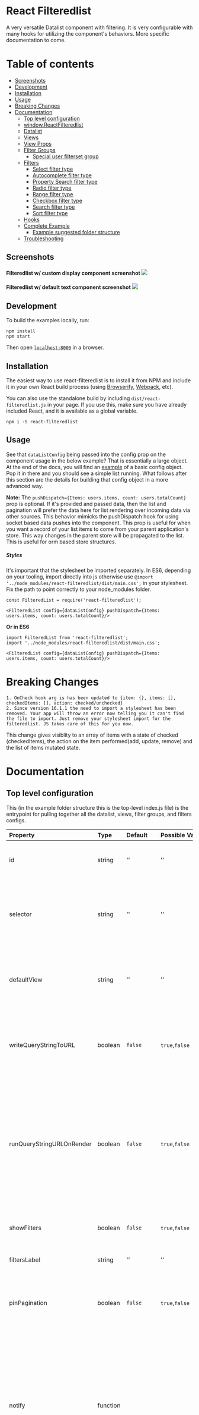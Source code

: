 # React Filteredlist
A very versatile Datalist component with filtering. It is very configurable with many hooks for utilizing the component's behaviors.
More specific documentation to come.


# Table of contents

  * [Screenshots](#screenshots)
  * [Development](#development)
  * [Installation](#installation)
  * [Usage](#usage)
  * [Breaking Changes](#breaking-changes)
  * [Documentation](#documentation)
    * [Top level configuration](#top-level-configuration)
    * [window.ReactFilteredlist](#window.ReactFilteredlist)
    * [Datalist](#datalist)
    * [Views](#views)
    * [View Props](#view-props)
    * [Filter Groups](#filter-groups)
      * [Special user filterset group](#special-user-filterset-group)
    * [Filters](#filters)
      * [Select filter type](#select-filter-type)
      * [Autocomplete filter type](#autocomplete-filter-type)
      * [Property Search filter type](#property-search-filter-type)
      * [Radio filter type](#radio-filter-type)
      * [Range filter type](#range-filter-type)
      * [Checkbox filter type](#checkbox-filter-type)
      * [Search filter type](#search-filter-type)
      * [Sort filter type](#sort-filter-type)
    * [Hooks](#hooks)
    * [Complete Example](#complete-example)
      * [Example suggested folder structure](#example-suggested-folder-structure)
    * [Troubleshooting](#troubleshooting)


## Screenshots
#### Filteredlist w/ custom display component screenshot ![](doc_images/filteredlist_display.png?raw=true)

#### Filteredlist w/ default text component screenshot ![](doc_images/filteredlist_text.png?raw=true)


## Development

To build the examples locally, run:

```
npm install
npm start
```

Then open [`localhost:8000`](http://localhost:8000) in a browser.


## Installation

The easiest way to use react-filteredlist is to install it from NPM and include it in your own React build process (using [Browserify](http://browserify.org), [Webpack](http://webpack.github.io/), etc).

You can also use the standalone build by including `dist/react-filteredlist.js` in your page. If you use this, make sure you have already included React, and it is available as a global variable.

```
npm i -S react-filteredlist
```


## Usage

See that `dataListConfig` being passed into the config prop on the component usage in the below example? That is essentially a large object. At the end of the docs, you will find an [example](#complete-example) of a basic config object. Pop it in there and you should see a simple list running. What follows after this section are the details for building that config object in a more advanced way.

**Note:** The `pushDispatch={Items: users.items, count: users.totalCount}` prop is optional. If it's provided and passed data, then the list and pagination will prefer the data here for list rendering over incoming data via other sources. This behavior mimicks the pushDispatch hook for using socket based data pushes into the component. This prop is useful for when you want a record of your list items to come from your parent application's store. This way changes in the parent store will be propagated to the list. This is useful for orm based store structures.

##### Styles
It's important that the stylesheet be imported separately. In ES6, depending on your tooling, import directly into js otherwise use `@import '../node_modules/react-filteredlist/dist/main.css';` in your stylesheet. Fix the path to point correctly to your node_modules folder.

```
const FilteredList = require('react-filteredlist');

<FilteredList config={dataListConfig} pushDispatch={Items: users.items, count: users.totalCount}/>
```

__Or in ES6__

```
import FilteredList from 'react-filteredlist';
import '../node_modules/react-filteredlist/dist/main.css';

<FilteredList config={dataListConfig} pushDispatch={Items: users.items, count: users.totalCount}/>
```

# Breaking Changes

    1. OnCheck hook arg is has been updated to {item: {}, items: [], checkedItems: [], action: checked/unchecked}
    2. Since version 16.1.1 the need to import a stylesheet has been removed. Your app will throw an error now telling you it can't find the file to import. Just remove your stylesheet import for the filteredlist. JS takes care of this for you now.
    
This change gives visiblity to an array of items with a state of checked (checkedItems), the action on the item performed(add, update, remove) 
    and the list of items mutated state. 
 

# Documentation

## Top level configuration
This (in the example folder structure this is the top-level index.js file) is the entrypoint for pulling together all the datalist, views, filter groups, and filters configs.

| Property | Type | Default | Possible Values | Description |
|:---|:---|:---|:---|:---|
| id | string | '' | ''| The UNIQUE id of the filteredlist component. |
| selector | string | '' | ''| Currently not used. @todo program in the custom selector option for the entire component. |
| defaultView | string | '' | ''| The UNIQUE id of the view to use by default. Matches the view's id property. |
| writeQueryStringToURL | boolean | `false` | `true`,`false` | If true, the queries will be converted to query string params and written to the url. |
| runQueryStringURLOnRender | boolean | `false` | `true`,`false` | If true, when a filters query string is present in the url, the component will attempt to run it. This is necessary for sharing and in general for tracking internal state. |
| showFilters | boolean | `false` | `true`,`false` | If false, the filters sidebar willbe hidden. |
| filtersLabel | string | '' | ''| A label for the filters sidebar. |
| pinPagination | boolean | `false` | `true`,`false` | If true, the pagination compnent will be position fixed to the bottom of the datalist. |
| notify | function |  |  | Accepts a function that gets passed 3 parameters (message, type, position). Use this to either console.log your notifications or pass them to the app's notification system, e.g. noty |
| header | object | undefined | undefined,object | Header options container. |
| header.title | string | '' | ''| A title for the entire component. |
| footer | object | undefined | undefined,object | Currently not used but could contain footer specific options in the future. |
|  |  |  | | |
| dataList | object | undefined | undefined,object | The datalist config object gets passed in here. |
| views | array | undefined | undefined,array | The views config objects array gets passed in here. |
| hooks | object | undefined | undefined,object | The hooks config object gets passed in here. |
| graphql | object | undefined | undefined,object | LEGACY. Currently not used. @todo: remove. The graphql config object gets passed in here. |

#### Example
```
import dataList from './dataList';
import views from './views';
import hooks from './hooks';
import graphql from './graphql';

import { GOOGLE_UA_ID } from '../../config';
import utils from '../../';

export default {
  id: 'main',
  selector: '',
  defaultView: 'buyer',
  writeQueryStringToURL: true,
  runQueryStringURLOnRender: true,
  showFilters: true,
  filtersLabel: '',
  pinPagination: true,
  notify: (message, type, position) => { utils.notify({ message, level: type, position: 'tr' }); },
  header: {
    title: ''
  },
  footer: {},
  dataList,
  views,
  hooks,
  graphql
}
```

## window.ReactFilteredlist
There is a global object on the window that has some useful functions. It's in its early development so it's sparse.

| Property | Type | Default | Possible Values | Description |
|:---|:---|:---|:---|:---|
| changeView | function | undefined | (viewId) | Passing this fn a view id, ie. `apps`, will behave the same as if you clicked on a tab in the views section. |
| resetFilters | function | undefined | () | Calling this runs a reset filter command |
| runFilterChange | function | undefined | ({id, view, value}) | Calling this with a valid filter object will run that filter query. ie. `window.ReactFilteredlist.runFilterChange({id: 'isActive', view: 'apps', value: 'true'})` |
| state | object | {} | {} | This will always be the up-to-date state of the internal store. It is closesly connected to `onStateUpdate`. When `onStateUpdate` run, that's when the `state` property is populated. |



## Datalist
Some basic properties for the datalist. Most of the datalist props are controlled by the view, specifically. These properties apply across views. Honestly, these should really be reprogrammed to exist in the index.js file or vice-versa.


| Property | Type | Default | Possible Values | Description |
|:---|:---|:---|:---|:---|
| height| string | undefined | '100%','200px'| Takes a stringified css height value with units. Controls the overall height of the filteredlist component. |
| paginationBottomPosition| string | '' | '36px','5%'| Takes a stringified css value with units. Controls where near the bottom pagination controls sit. |
  
#### Example
```
export default {
  height: '600px',
  paginationBottomPosition: '36px',
}
```


## Views
Views are higher level filters & datalist pairs that run independent of eachother. They are **rendered as tabs** above the filters sidebar when more than one view is present. Essentially they are sub instances of the entire component within the component.

| Property | Type | Default | Possible Values | Description |
|:---|:---|:---|:---|:---|
| id | string | '' | ''| The UNIQUE id of the view. |
| label | string | '' | ''| The display name for the view. Used by the tabs. |
| enableRowChecks | boolean | `false` | `true`,`false` | This switch shows the row checks (thus enabling the checked items queue functionality) on the built in 'display' and 'text' displayTypes.|
| writeQueryStringToURL | boolean | `false` | `true`,`false` | This switch controls if the filter query object can be written to the url for re-running the current state on page reload or share.|
| displayType | string | '' | 'text','display', 'custom'| Controls what to render on each of the datalist line item rows. Types: text [simple line item], display [image & details line item. Expects an array of image objects to exist. images:[{src: 'http://fillmurray.com/200/300',caption: "Bill Murray"}], or custom [Provide a React component to the customDisplayTypeComponent prop below and it will receive the row item in its props]. **A note on custom display types:** If you want your custom item to work with the grid, have it return an `<li>`, and use `<span>` inside it for cells. Whatever the direct wrapper of the `<span>` is ie. `<li><a className="dl__listGridContainer"><span></span><span></span><span></span></a></li>`, add the class `dl__listGridContainer` to it. It will become `display:grid` and it'll match the header row in behavior. |
| highlightSearchTermInText | Boolean | falsy | `true`/`false` | When set to true, this will take the cell text and add html `<mark>` tags around the search term in the queryObject (in the search bar). Right now this only works on the `text` `displayType` |
| customDisplayTypeComponent | React component | undefined | undefined, React component| See the displayType property description for why this is used. |
| customContentPlaceholder | React component | '' | ''| Used for displaying a content placeholder component instead of a loading gif while the user waits for item data to load and populate the rows.|
| customContentPlaceholderAmount | int | undefined | undefined,int | Sets the number of content placeholder rows to render while loading data.|
| enableGalleryLightbox | boolean | `false` | `true`,`false`| Controls showing lightbox of the row image in the built-in display component when the user clicks the image. |
| showTabsHeader | boolean | `false` | `true`,`false`| Enables the container for the view tabs. |
| showTabs | boolean | `false` | `true`,`false`| Turn on and off displaying the view tabs. You need this to click to more than one view. You can still get to a view via the url query string (?view=myotherview), but there will be no ui to switch back-and-forth.|
| showListHeader | boolean | `false` | `true`,`false`| Turns on and off the datalist items column header. The header is good for text row views, but not applicable when using display components. This turns it off.|
| showSearch | boolean | `false` | `true`,`false`| Force hide the search component, even if it was provided as a special filter group(see filter groups below).|
| enableListSort | boolean | `false` | `true`,`false`| Switch the data list header click column name to sort behavior.|
| showListSettings | boolean | `false` | `true`,`false`| Shows/hides a list properties checkbox interface for showing and hiding datalist columns. It sits in the top right corner of the datalist.|
| persistListSettings | boolean | `false` | `true`,`false` | This is used to set whether or not the user list settings options (what columns to show/hide) are persisted on reload. If true, the selected settings are stored in localstorage. |
| showResetFiltersButton | boolean | `false` | `true`,`false`| Enables the reset filters link at the bottom of the filters sidebar UI.|
| showSaveFiltersInterface | boolean | `false` | `true`,`false`| Enables the user saved filterset interface. If set to false it will not show up even if you have the filterset filter group imported in your configuration. (See the filter groups documentation for details.)|
|  |  |  | | |
| infoDisplaySettings | object | undefined | undefined,{}| Container for the info display strip located at the top of the filters sidebar ui, just below the view tabs. It contains the share link icon and any other icons you want to pass in.|
| infoDisplaySettings.showIconStrip | boolean | `false` | `true`,`false`| Turn on and off the display of the icon strip. |
| infoDisplaySettings.showShareLink | boolean | `false` | `true`,`false`| Enables a prebuilt share link in the icon strip that will copy to clipboard the current url and any query string in it.|
| infoDisplaySettings.showPaginationData | boolean | `false` | `true`,`false`| Show data about the current page, total number of items, and loading status in the info bar. |
| infoDisplaySettings.iconComponents | array | undefined | undefined,[React component]| Accepts an array of React components to create icons for displaying in the info/icon bar. The component will receive the entire config and the selectedView data in its props. Useful for custom actions on the dataset. |
| infoDisplaySettings.exports | object | undefined | undefined, {} | Container for the export feature settings accessed when `showExport` is true. |
| infoDisplaySettings.exports.apiUrl | string | undefined | undefined, 'url' | If a url is passed here, then the ajax call will use this url instead of the one set in the view's `api` settings. Useful for rest requests. |
| infoDisplaySettings.exports.Component | React Component | undefined | undefined, <React Component/> | If a component is passed here, the internal modal will display this component over the built in internal export interface. The component is passed `exportsSettings`, `selectedView`, `parentProps` to its props. Important to note that the parent props has the modal in it as well as the action to `controlModal`. If you trigger `controlModal({show: false})`, you will close the modal. Useful for on success events. |
|  |  |  | | |
| filterGroups | array | undefined | undefined,[FilterGroup]| An array of Filter Group object. See filter groups documentation for details on their contents.|
| itemIdProp | string | '' | ''| The property containing the item id in the datalist item being rendered.|
| listEntityTypes | [] | undefined | undefined,[]| LEGACY. Most likely not used anymore. @todo this one.|
| renderTo | string | undefined | undefined,'store'| 'store' is the default. In the future we could render html, or to Meteor sessions, or anywhere else. |
|  |  |  | | |
| api | object | undefined | undefined,{} | Container for api settings used to make xhr requests|
| api.type | string | undefined | 'graphql','rest'| Request type to use. LEGACY: Everything is treated as rest and handled in the before XHR hook. @todo remove|
| api.url | string | undefined | ''| The endpoint url used to make requests for data. |
| api.method | string | undefined | 'POST','GET'| Request type. Usually POST.|
| api.xhrProxy | function | undefined | undefined, function | If not falsy, this get called instead of the filtered-list's internal xhr request library. The entire body of the request and the api options are passed through this function, you can make your xhr call, then use the callback to return your data. ***NOTE: This is the primary data entrypoint. The other entrypoint is the `pushDispatch` hook that allows pushing into the internal store.***|
| api.token | string | '' | undefined,''| provide a token to pass to the `authorization` headers on the xhr request. If falsy the filtered-list will make untokened requests.|
| api.onTokenNeedsRefresh | function | undefined | undefined, function| This hook gets called if the token provided failed to pass the token validation check just before trying to make the running request. This is an opportunity to refresh the token then call the callback and continue making the request.|
|  |  |  | | |
| link | object | undefined | undefined,object | Container for the datalist row item link settings.|
| link.row | function | undefined | undefined, function | This gets called when building the datalist item rows. The item is passed into the function and you need to return a link that the row item's anchor href will use when the user clicks a row item. |
| link.target | string | '' | '', '_blank'|  The row item link target settings. _blank opens the row item click in a new tab/window, '' opens it in place.|
|  |  |  | | |
| paginationPerPageOptions | Array or int | undefined | undefined, int, [int,int] | THis array of ints populates the pagination bar's items per page dropdown, providing the possible values the user can choose from. |
| paginationTake | int | undefined | undefined,int | Sets the number of items to fetch on each paginated request. This is page size.|
| noResultsMessage | string | '' | ''| The message to display in the datalist container when the filter query returned no results.|
| usersSavedFiltersets | function | undefined | undefined, function | Must return a Promise containing a collection of items. This is how you populate the user saved filtersets select box options. In the hooks you can save to a database or local storage what the user saved then here you can retrieve it for option population.|
| props | array | undefined | undefined,[] | See the view props section below for an explanation of what goes in this array. |
| addons | array | undefined | undefined, [] | Addons are pseudo filter types that can be added to the view outside of a a filter group. These exist in the internal store a filters and can store state. e.g. The search filter item is a built-in addon filter type.|
|  |  |  | | |
| searchButton | object | undefined | undefined,object | Container for search button themeing options. |
| searchButton.background | string | '' | ''| Accepts a hex string to set the background color of the search button. |
| searchButton.text | string | '' | ''| Accepts a hex string to set the color of the search button text. |

#### Example
```
import versionMetadata from '../filterGroups/version-metadata';
import versionContentType from '../filterGroups/version-contentType';
import versionRightsType from '../filterGroups/version-rightsType';
import userFiltersets from '../filterGroups/userFiltersets';
import sorting from '../filterGroups/sorting';

import search from '../filters/search';
import mapDictionary from '../maps';
import config from '../../config';
import { ENDPOINT_OFFERS } from '../../../config';

import DisplayItem from '../components/DisplayItem';
import ContentPlaceholder from '../components/ContentPlaceholder';
import filterDefaults from '../../../defaults';
import ExportIcon from '../components/ExportIcon';//icon component

export default {
  id: 'buyer',
  label: 'Buyer',
  enableRowChecks: false,
  writeQueryStringToURL: true,
  displayType: 'custom',

  customDisplayTypeComponent: DisplayItem,
  customContentPlaceholder: ContentPlaceholder,
  customContentPlaceholderAmount: 20,

  enableGalleryLightbox: true,
  showTabsHeader: false,
  showTabs: false,
  showListHeader: false,
  showSearch: true,
  enableListSort: false,
  showListSettings: false,
  showResetFiltersButton: true,
  showSaveFiltersInterface: true,

  infoDisplaySettings: {
    showIconStrip: true,
    showShareLink: true,
    showPaginationData: true,
    iconComponents: [ExportIcon]
  },
  filterGroups: [versionMetadata, sorting, userFiltersets],//versionRightsType,
  filterDefaults,
  itemIdProp: 'entityUUID',
  listEntityTypes: ['olyplat-entity-catalog'],
  renderTo: 'store',
  api: {
    type: 'rest',
    url: ENDPOINT_OFFERS,
    method: 'POST',
    xhrProxy: ({ uri, body }, cb) => {
        axios(uri, body)
          .then(res => {
            b(null, res, res);
          })
          .catch(err => {
            cb(err, null, null);
          });
    },
    token: (() => localStorage.getItem('id_token'))(),
    onTokenNeedsRefresh: cb => {cb();}
  },
  paginationTake: 25,
  link: {
    row: item => `https://mysite.com/item/${item.externalId}`,
    target: ''//use '' or '_blank'
  },
  noResultsMessage: "No items found",
  usersSavedFiltersets: () => new Promise((resolve, reject) => {
    //Do some stuff with the data, like storing it in your api, then resolve the promise.
  }),//returns a promise .
  props: [
   //See the view props object below for the contents of this array.
   // There should be one props object for each column displayed
  ],
  addons: [
    search
    // Use a filter object here
  ],
  searchButton: {
    background: '#4db3d7',
    text: '#fff'
  }
};
```

## View Props
These are props objects that configure how default row text components display data.

Available item properties to the row. Also controls which props are visible by default or which are configurable in the column settings

| Property | Type | Default | Possible Values | Description |
|:---|:---|:---|:---|:---|
| key | string | '' | '' | The key/property name of the property to display from the item being rendered as a row. This is the column data essentially. |
| label | string | '' | '' | The column name. |
| mapTo | object | falsy | falsy, {} | Takes an object that it will use as a map to map item property names from one key to another. If the custom component you're using to render rows requires a certain schema and your item has a different schema, you can map property to property here.|
| hasCopy | boolean | `false` | `true`,`false`| Switch on the "copy to clipboard" icon/feature for the particular cell data. |
| isDate | boolean | `false` | `true`,`false`| If you're passing in a date, switching this will convert the date timestamp to a human readable date.|
| isImage | boolean | `false` | `true`,`false`| Use this to tell the component we need to render the value as an image. This is useful for rendering a logo or user profile image in the cell.|
| isSortable | boolean | `false` | `true`,`false`| Switch whether or not to allow the user to be able to sort this property from the list header column name interface. |
| width | string | '' | '11px', '100%' | A stringified css value to determine the column width on the default text. |
| display | boolean | `false` | `true`,`false`| Lets the datalist know that it should display that column on load. If it's false, it will not dipslay on load but will still be available to the column settings interface. |
| before | function |  | | A hook to transform the value (mostly for mapping) before rendering to the screen. If not using it, please set it like this until a default can be built in: `before :(val,item)=>val` @todo add default function check|
| lightboxImages | function | `({}, [{}])` | `(item, items)`| A hook to send an array of images for `react-images` lightbox configuration. The function takes an initial image, then an array of images as its params. Please see [react-images](https://jossmac.github.io/react-images/ "React Images") for configuration settings|

#### Example
```
{
  key:'createdDate',
  label:'Created',
  mapTo : {"cardToOffer":"createdDate", "someProp":"alias"},
  hasCopy:false,
  isDate: true,
  isSortable : true,
  width:'12%',
  display: true,
  before :(val,item)=>val,
  lightboxImages: (item, items) => {}
}
```


## Filter Groups 
Filter groups are objects that have group configuration properties and a collection of filters. ***Take note*** of the 'filterset' id option. If 'filterset' is the filter group's id, then a user save filters group is renders that provides an interface for allowin the user to create, list, and delete saved filtersets.

| Property | Type | Default | Possible Values | Description |
|:---|:---|:---|:---|:---|
| id | string | '' | '', 'filterset' | The UNIQUE id of the group of filters. See filtergroup description above about the 'filterset' id behavior. |
| label | string | '' | NA | The display label that will be shown to the user next to the chevron open/close icon. |
| defaultOpen | boolean | `false` | `true`,`false` | When true, the filter group accordian will be open by default, showing all the filters. False means the group renders closed and the user has to click the checron to reveal the filters in the group accordian. |
| accordian | object | {} | NA | OPtions for the themeing the filter group accordian display. |
| accordian.color | object | {} | NA | Container object for the color themeing options. |
| accordian.color.background | string | undefined | NA | Accepts a hexadecimal color string. Controls the accordian filter group title bar background color. |
| accordian.color.text | string | undefined | NA | Accepts a hexadecimal color string. Controls the accordian filter group title bar text & chevron background color. |
| filters | array | [] | NA | Takes an array of filter objects to render inside it's accordian. See filters description below. |

### Examples
#### Filter group object
```
import sortCreatedDate from "../filters/sort-createdDate";

export default {
    id:'sorting',
    label : 'Sort by',
    defaultOpen: false,
    accordian:{ 
        color:{
            background: 'transparent',
            text:'#98999a'
        }
    },
    filters:[ sortCreatedDate ]
};
```

#### Special user filterset group
```
export default {
    id:'filterset',// This exact id is necesary to render the user save filterset interface as a group.
    label : 'Filters',
    defaultOpen: true,
    accordian:{ 
        color:{
            background: 'transparent',
            text:'#98999a'
        }
    },
    filters:[]
};
```

## Filters
Used to take action on the dataset. Primary items used in building a query object that gets passed to the hooks and is used for writing the query string to the url. The id key becomes the property key in the `queryObject`.

| Property | Type | Default | Possible Values | Description |
|:---|:---|:---|:---|:---|
| id | string | '' | NA | The id of the filter. Must be UNIQUE. |
| type | string | 'select' | 'select', 'autocomplete', 'range', 'checkbox', 'radio', 'search', 'sort' | This determines what type of filter item will be rendered. ***Special NOTE:*** Search type is a special filter that will render a search box where anything input will be passed as the value of a search filter property on the final object. The sort type is also special. It enables a sort toggle & request for the specified id/prop property. Also of note, the select and autocomplete type options.getOptions function needs to return a Promise. The rest just return the data they need. |
| prop | string | '' | NA | Essentially the same as id. Just match this to the id until the api changes, then we'll handle that by default. |
| label | string | '' | NA |  The filter item's Label property. THis displays to the user above the filter item.|
| value | array/null/undefined | null | [{},{},{}] | Use this to set a default value. Value must be an array of objects (matching options), null or undefined to be excluded. (Filters recognize boolean true/false. An collection matching the select filter type can be passed to pre-populate the value. |
| multi | boolean | `false` | `true`,`false` | For select filter types, this allows the select to be a multi select when set to `true`|
| fixedKey | string | `` | `prop1` | For property-search filter types, this allows the the filter to search on a fixed property and removes the select component |
| options | object | {} |  {},falsy | ***For 'select' & 'checkbox' type only:*** The select type filter item's options handling. This takes care of property matching items so they can fill the value of the options element. |
| options.key | string | '' |  NA | This is the select box options item's key(property) to use for the option element's value property. |
| options.value | string | '' | NA | This is the select box options item's Label/Text to use in the option item's display. |
| options.getOptions | function/null/undefined | Promise, return |  NA | **This function must return a promise if using it for a select box** and a collection if using it for a checkbox or range. It should return a collection to populate the select item's options. The items should have the properties specified in the key/value mapping above. |
| range | object | {} | {},falsy | ***For 'range' type only:*** Range type settings and defualts. |
| range.start | UNIX timestamp | null | UNIX timestamp, null | Sets the start time value for the range calendar in seconds.  |
| range.end | UNIX timestamp | null | UNIX timestamp, null | Sets the end time value for the range calendar in seconds.  |

### Examples
#### Select filter type
```
export default {
  id: 'countries',
  type:'select',
  prop: 'countries',
  label: 'Countries',
  value:null,
  multiple : true,
  options : {
      key : 'myPropId',
      value : 'myPropValue',
      getOptions : new Promise((resolve,reject)=>{
        resolve([
          {myPropId : 1, myPropValue: "Canada"},
          {myPropId : 2, myPropValue: "United States"},
          {myPropId : 3, myPropValue: "Mexico"}
        ]);
      })
  },
};
```
#### Autocomplete filter type
```
export default {
    id: 'tags',
    type: 'autocomplete',
    prop: 'tags',
    label: 'Tags',
    value: null,
    placeholder: 'Search for tags',
    options: {
        key: 'id',
        value: 'label',
        // Must return a promise containing a collection
        getOptions: new Promise((resolve,reject)=>{
            resolve([
                  {myPropId : 1, myPropValue: "Canada"},
                  {myPropId : 2, myPropValue: "United States"},
                  {myPropId : 3, myPropValue: "Mexico"}
            ]);
        })
    }
};
```

#### Property Search filter type
This filter is used for doing an "OR" search across a certain property. ie. search for a list of email addresses across the 'email' field on an entity.

When the options object is not being used to provide defaults for the select box, then the select box is automatically populated with all the properties listed in the `props` array for the selected view.




```
export default {
  id: "propertySearch",
  type: 'property-search',
  prop: "propertySearch",
  label: 'Property Search',
  fixedProperty: 'property',
  value: null
  // options: {
    // key: 'id',
    // value: 'name'

    // Must return a promise containing a collection
    // Optional getOptions. If falsy, the component will get properties from the selectedView props
    // getOptions: () => Promise.resolve([
    //   {id: 0, name: 'entityUUID'},
    //   {id: 1, name: 'email'},
    //   {id: 2, name: 'name'},
    //   {id: 3, name: 'olyId'}
    // ])
  // }
};
```

#### Range filter type
```
export default {
    id: 'dateAvailable',
    type:'range',
    prop: 'dateAvailable',
    label: 'Dates Available',
    range:{
        start: 1520355600000 || null,
        end: 1520355600000 || null,
    }
};
```

#### Checkbox filter type
```
export default {
    id: filterKey,
    type:'checkbox',
    prop: filterKey,
    label: 'Checkbox Example', 
    value:null,
    multiple : true,
    options : {
        key : 'externalId',
        value : 'entityValue',
        getOptions : ()=>[
            {externalId:'true',entityValue:'Exclusive'},
            {externalId:'false',entityValue:'Non-Exclusive'}
        ]
    }
};
```

#### Radio filter type
```
export default {
    id: "isActive",
    type:'radio',
    prop: "isActive",
    label: 'Active', 
    value:null,
    multiple : true,
    options : {
        key : 'id',
        value : 'label',
        getOptions : ()=>[
            {id:'true',label:'Yes'},
            {id:'false',label:'No'}
        ]
    }
};
```

#### Search filter type
```
export default {
    id: 'search',
    type:'search',
    prop: 'search',
    label: 'Search',
    value:null,
};
```

#### Sort filter type
```
export default {
    id: filterKey,
    type:'sort',
    prop: filterKey,
    label: '',
    value:null
};
```

## Hooks
The hooks are powerful. At different points in time throughout the lifecycle of the filteredlist component and on different actions the hooks are triggered. USe them to trigger actions in the parent app or to mutate data before sending requests to your apis. All hooks are just functions that get passed certain parameters and sometimes expect a response.

| Property | Type | Return schema | Parameters | Description |
|:---|:---|:---|:---|:---|
| beforeXHR | function | {data, xhrOptions} | (data, xhrOptions, requestData, requestType) | Hook gets called just before the xhr request. It passes through the entire xhr params & the request body data raw. requestType will be undefined for primary requests, but can return a value of 'export' for when an export request is being generated. This allows specific export request handling inside the hook.|
| onXHRSuccess | function | `resolve({Items:[{}],total:1})`,`resolve("some error message")` | (body,resolve,reject) |  Hook gets called when the xhr request returns successfully. A Promise is passed in the argument, it must be resolved. It's here that you can mutate data received from the api, then return wither an error message or an object of Items and the total.|
| onXHRFail | function | body | (err,body) | Hook gets called when the xhr request kicks back an error |
| onCheck | function | item | ({item,workspaceItems}) | Hook for picking up check events. Note: You have access to all items currently in the workspace, but you must only return the item being mutated. Warning: a select all command will run this hook once for each item as it builds the workspaceItems list |
| onUnCheck | function | NA | ({item,workspaceItems}) | Hook for picking up check events. Note: You have access to all items currently in the workspace, but you must only return the item being mutated. Warning: a select all command will run this hook once for each item as it empties the workspaceItems list |
| onStateUpdate | function | NA | (state, actionType, action) | Hook gets called whenever the main application state gets updated. Useful for getting the filters' current queryObject, queryString or the action type. Pagination can also be read here as well as the current Selected View. THis is the ideal place to tie in Google Analytics from your parent app. You can use the `actionType` argument to determine what took place for your custom events. |
| onInit | function | NA | (app) | Hook used to know when the app is initialized. If a fn is returned a callback is made accessible. If that callback is called(it has to be) then whatever data (an object) is passed to it will be made avialable in the preferences branch of the internal store on bootstrap. ie. onInit=(app)=>cb=>{cb({someDataForPrefs})}}|
| onSaveFilterset | function | NA | ({name,queryString,queryObject}) | Hook gets called when the user opted to save their filter set. |
| onDeleteFilterset | function | NA | ({name,filterset}) | Hook gets called when the user opted to delete their saved their filter set |
| pushDispatch | function | ({Items: [{}],count: 1}) | NA | See the note below on the push dispatcher. |
| doFilterChange | function | callback | cb({id: 'isActive', view: 'users', value: 'false'}) | Exposes a callback function that when called passed a filterChange object it will run that filter change request. Good for programmatically triggering filter changes from the parent application. A filterChange object accepts 3 properties in the object, `id`(the id of the filter), `view`(the id of the current selected view), and `value`(the value to run OR 'null' to clear the filter) |
| doSort | function | callback()  | cb('createdAt', 'ASC'); | Because there is no easy to way refresh the last filter run(requests are memoized) it's convenient to have a sort hook. A callback function is exposed so you can programmatically trigger sort changes to refresh the current dataset. Use `ASC` or `DESC` as second argument values. If omitted `DESC` is the default value. |


### Push dispatch hook
This is a special "hook" used to push data structures directly to the internal Redux store. When the puser callback is triggered an internal dispatch is run. This is an experimental feature for connecting websocket data to the fitleredlist. See below example for some boilerplate code using Rxjs subscriptions.

#### Example
```
let pusher = () => { };

export default cb => {
  pusher = cb;
}

window.Oly.$tream
  .subscribe(data => {
    if (data.hasOwnProperty('data') && data.data.offers) {
      console.log('PUSHER', data.data.offers);
      pusher({
        Items: data.data.offers.items,
        count: data.data.offers.total
      })
    }
  });
```

# Complete Example
## Putting it all together: Complete configuration object example
Does not contain the imports, just the final structure example. It's wise to split this up into folders using ES6 imports and exports, for manageability.

#### Example suggested folder structure
```
filteredlistConfig
  index.js
  dataList.js
  /_utils
    index.js
  /components
    index.js
    DisplayComponent.js
  /filterGroups
    index.js
    sorting.js
    datesFiltergroup.js
  /filters
    index.js
    createdDate.js
    search.js
    genres.js
  /hooks
    index.js
    beforeXHR.js
    ...etc
  /views
    index.js
    primary.js
    secondary.js
  
```


#### Example complete configuration object
```
  export default {
    id: 'main',
    selector: '',
    defaultView: 'buyer',
    writeQueryStringToURL: true,
    runQueryStringURLOnRender: true,
    showFilters: true,
    filtersLabel: '',
    pinPagination: true,
    notify: (message, type, position) => { console.log(message, type, position); },
    header: {
      title: ''
    },
    footer: {},
    dataList:{
      height: undefined,
      paginationBottomPosition: '36px'
    },
    views: [
      {
        id: 'buyer',
        label: 'Buyer',
        enableRowChecks: false,
        writeQueryStringToURL: true,
        displayType: 'text',

        customDisplayTypeComponent: false,
        customContentPlaceholder: false,
        customContentPlaceholderAmount: 20,

        enableGalleryLightbox: true,
        showTabsHeader: false,
        showTabs: true,
        showListHeader: true,
        showSearch: true,
        enableListSort: true,
        showListSettings: true,
        showResetFiltersButton: true,
        showSaveFiltersInterface: true,

        infoDisplaySettings: {
          showIconStrip: true,
          showShareLink: true,
          showPaginationData: true,
          iconComponents: []
        },
        filterGroups: [
          {
            id:'sorting',
            label : 'Sort by',
            defaultOpen: false,
            accordian:{ 
                color:{
                    background: 'transparent',
                    text:'#98999a'
                }
            },
            filters:[ 
              {
                id: "sort-createdDate",
                type:'sort',
                prop: 'sort-createdDate',
                label: '',
                value:null
              } 
            ]
          }
        ],
        filterDefaults:[],
        itemIdProp: 'entityUUID',
        listEntityTypes: ['olyplat-entity-catalog'],
        renderTo: 'store',
        api: {
          type: 'graphql',
          url: "http://localhost",
          method: 'POST',
          xhrProxy: ({ uri, body }, cb) => {
              cb();
          },
          token: (() => localStorage.getItem('id_token'))(),
          onTokenNeedsRefresh: cb => {cb();}
        },
        paginationTake: 25,
        link: {
          row: item => `http://localhost:8000/item/${item.externalId}`,
          target: ''//use '' or '_blank'
        },
        noResultsMessage: "No items found",
        usersSavedFiltersets: () => new Promise((resolve, reject) => {
          resolve();
        }),
        props: [ 
          {
            key:'image',
            label:'Image',
            mapTo : {},
            hasCopy:false,
            isDate: false,
            isSortable : true,
            width:'33%',
            display: true,
            before :(val,item)=>val
          },
          {
            key:'entityUUID',
            label:'Id',
            mapTo : {},
            hasCopy:false,
            isDate: false,
            isSortable : true,
            width:'33%',
            display: true,
            before :(val,item)=>val
          },{
            key:'title',
            label:'Title',
            mapTo : {},
            hasCopy:false,
            isDate: false,
            isSortable : true,
            width:'33%',
            display: true,
            before :(val,item)=>val
          },
        ],
        addons: [{
          id: 'search',
          type:'search',
          prop: 'search',
          label: 'Search',
          value:null,
        }],
        searchButton: {
          background: '#4db3d7',
          text: '#fff'
        }
      }
    ],
    hooks: {
      beforeXHR: (data, xhrOptions, requestData) => {return {data, xhrOptions}},
      onXHRSuccess: (body,resolve,reject)=> { resolve( {
        Items: [
          {
            entityUUID: '0234',
            title: "Item 1",
            image: 'http://fillmurray.com/200/300'
          },
          {
            entityUUID: '023s4',
            title: "Item 2",
            image: 'http://fillmurray.com/200/300'
          },{
            entityUUID: '02g34',
            title: "Item 3",
            image: 'http://fillmurray.com/200/300'
          },
          {
            entityUUID: '02jh34',
            title: "Item 4",
            image: 'http://fillmurray.com/200/300'
          },
          {
            entityUUID: '023r4',
            title: "Item 5",
            image: 'http://fillmurray.com/200/300'
          }
      ],
        total: 5
      });
      },
      onXHRFail: (err,body)=>body,
      onCheck: ({item,workspaceItems})=>item,
      onUnCheck: ({item,workspaceItems})=>item,
      onStateUpdate: state => {},
      onInit: app=>{},
      onSaveFilterset: ({name,queryString,queryObject})=>{},
      onDeleteFilterset: ({name,filterset})=>{},
      // pushDispatch: cb => { cb(); }
    }
}
```



# Troubleshooting
Because this is a react component library, you may find (after `react@16`) that you get a react `ref` error saying you could have ***multiple copies of react running***. If that's the case, in your parent application's `webpack.config.dev.js` or `webpack.config.prod.js` file add aliases for both `react` and `react-dom` that point to the parent app's `node_modules` folder.

```
alias: {
  react: path.resolve('./node_modules/react'),
  'react-dom': path.resolve('./node_modules/react-dom')
},
```

Also, in doing these aliases, you may need to allow webpack to use scope outside your `src` folder. If you see `ModuleScopePlugin` in your webpack config file (Ejected Create React Apps), then just remove that plugin. See this issue for more info: [https://stackoverflow.com/questions/44114436/the-create-react-app-imports-restriction-outside-of-src-directory](https://stackoverflow.com/questions/44114436/the-create-react-app-imports-restriction-outside-of-src-directory)